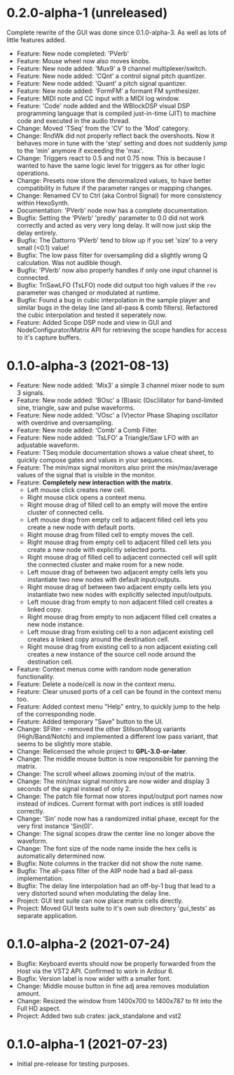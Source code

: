 0.2.0-alpha-1 (unreleased)
==========================

Complete rewrite of the GUI was done since 0.1.0-alpha-3. As well as lots of
little features added.

* Feature: New node completed: 'PVerb'
* Feature: Mouse wheel now also moves knobs.
* Feature: New node added: 'Mux9' a 9 channel multiplexer/switch.
* Feature: New node added: 'CQnt' a control signal pitch quantizer.
* Feature: New node added: 'Quant' a pitch signal quantizer.
* Feature: New node added: 'FormFM' a formant FM synthesizer.
* Feature: MIDI note and CC input with a MIDI log window.
* Feature: 'Code' node added and the WBlockDSP visual DSP programming language that
is compiled just-in-time (JIT) to machine code and executed in the audio thread.
* Change: Moved 'TSeq' from the 'CV' to the 'Mod' category.
* Change: RndWk did not properly reflect back the overshoots.
Now it behaves more in tune with the 'step' setting and does not
suddenly jump to the 'min' anymore if exceeding the 'max'.
* Change: Triggers react to 0.5 and not 0.75 now. This is because
I wanted to have the same logic level for triggers as for other logic
operations.
* Change: Presets now store the denormalized values, to have better
compatibility in future if the parameter ranges or mapping changes.
* Change: Renamed CV to Ctrl (aka Control Signal) for more consistency
within HexoSynth.
* Documentation: 'PVerb' node now has a complete documentation.
* Bugfix: Setting the 'PVerb' 'predly' parameter to 0.0 did not work
correctly and acted as very very long delay.
It will now just skip the delay entirely.
* Bugfix: The Dattorro 'PVerb' tend to blow up if you set 'size' to a
very small (<0.1) value!
* Bugfix: The low pass filter for oversampling did a slightly wrong Q
calculation. Was not audible though.
* Bugfix: 'PVerb' now also properly handles if only one input
channel is connected.
* Bugfix: TriSawLFO (TsLFO) node did output too high values if the `rev`
parameter was changed or modulated at runtime.
* Bugfix: Found a bug in cubic interpolation in the sample player and
similar bugs in the delay line (and all-pass & comb filters). Refactored
the cubic interpolation and tested it seperately now.
* Feature: Added Scope DSP node and view in GUI and NodeConfigurator/Matrix
API for retrieving the scope handles for access to it's capture buffers.

0.1.0-alpha-3 (2021-08-13)
==========================

* Feature: New node added: 'Mix3' a simple 3 channel mixer node
to sum 3 signals.
* Feature: New node added: 'BOsc' a (B)asic (Osc)illator
for band-limited sine, triangle, saw and pulse waveforms.
* Feature: New node added: 'VOsc' a (V)ector Phase Shaping oscillator
with overdrive and oversampling.
* Feature: New node added: 'Comb' a Comb Filter.
* Feature: New node added: 'TsLFO' a Triangle/Saw LFO with an adjustable
waveform.
* Feature: TSeq module documentation shows a value cheat sheet,
to quickly compose gates and values in your sequences.
* Feature: The min/max signal monitors also print the min/max/average values
of the signal that is visible in the monitor.
* Feature: **Completely new interaction with the matrix**.
  - Left mouse click creates new cell.
  - Right mouse click opens a context menu.
  - Right mouse drag of filled cell to an empty will move the entire cluster
    of connected cells.
  - Left mouse drag from empty cell to adjacent filled cell lets you create
    a new node with default ports.
  - Right mouse drag from filled cell to empty moves the cell.
  - Right mouse drag from empty cell to adjacent filled cell lets you create
    a new node with explicitly selected ports.
  - Right mouse drag of filled cell to adjacent connected cell will
    split the connected cluster and make room for a new node.
  - Left mouse drag of between two adjacent empty cells lets you instantiate
    two new nodes with default input/outputs.
  - Right mouse drag of between two adjacent empty cells lets you instantiate
    two new nodes with explicitly selected input/outputs.
  - Left mouse drag from empty to non adjacent filled cell creates a linked copy.
  - Right mouse drag from empty to non adjacent filled cell creates a new node instance.
  - Left mouse drag from existing cell to a non adjacent existing cell
    creates a linked copy around the destination cell.
  - Right mouse drag from existing cell to a non adjacent existing cell
    creates a new instance of the source cell node around the destination cell.
* Feature: Context menus come with random node generation functionality.
* Feature: Delete a node/cell is now in the context menu.
* Feature: Clear unused ports of a cell can be found in the context menu too.
* Feature: Added context menu "Help" entry, to quickly jump to the help of
the corresponding node.
* Feature: Added temporary "Save" button to the UI.
* Change: SFilter - removed the other Stilson/Moog variants (High/Band/Notch)
and implemented a different low pass variant, that seems to be slightly more
stable.
* Change: Relicensed the whole project to **GPL-3.0-or-later**.
* Change: The middle mouse button is now responsible for panning the matrix.
* Change: The scroll wheel allows zooming in/out of the matrix.
* Change: The min/max signal monitors are now wider and display 3 seconds
of the signal instead of only 2.
* Change: The patch file format now stores input/output port names
now instead of indices. Current format with port indices is still
loaded correctly.
* Change: 'Sin' node now has a randomized initial phase, except for the
very first instance 'Sin(0)'.
* Change: The signal scopes draw the center line no longer above the
waveform.
* Change: The font size of the node name inside the hex cells is automatically
determined now.
* Bugfix: Note columns in the tracker did not show the note name.
* Bugfix: The all-pass filter of the AllP node had a bad all-pass implementation.
* Bugfix: The delay line interpolation had an off-by-1 bug that lead to
a very distorted sound when modulating the delay line.
* Project: GUI test suite can now place matrix cells directly.
* Project: Moved GUI tests suite to it's own sub directory 'gui\_tests'
as separate application.

0.1.0-alpha-2 (2021-07-24)
==========================

* Bugfix: Keyboard events should now be properly forwarded from the Host
via the VST2 API. Confirmed to work in Ardour 6.
* Bugfix: Version label is now wider with a smaller font.
* Change: Middle mouse button in fine adj area removes modulation amount.
* Change: Resized the window from 1400x700 to 1400x787 to fit into the
Full HD aspect.
* Project: Added two sub crates: jack\_standalone and vst2


0.1.0-alpha-1 (2021-07-23)
==========================

* Initial pre-release for testing purposes.
